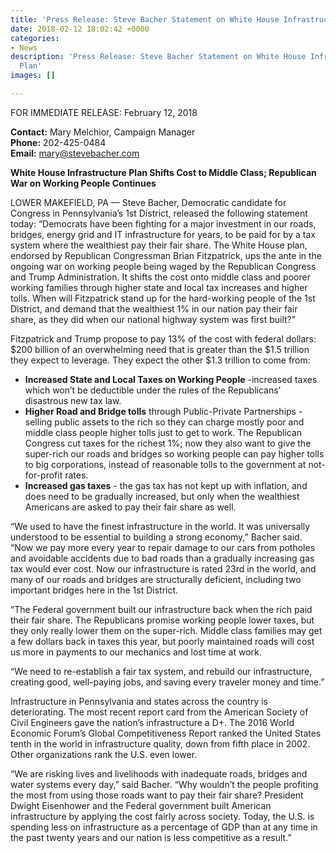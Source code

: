 ```yaml
---
title: 'Press Release: Steve Bacher Statement on White House Infrastructure Plan'
date: 2018-02-12 18:02:42 +0000
categories:
- News
description: 'Press Release: Steve Bacher Statement on White House Infrastructure
  Plan'
images: []

---
```

FOR IMMEDIATE RELEASE: February 12, 2018

**Contact:​** Mary Melchior, Campaign Manager    
**Phone:​** 202-425-0484   
**Email:​** mary@stevebacher.com 

**White House Infrastructure Plan Shifts Cost to Middle Class; Republican War on Working People Continues** 

LOWER MAKEFIELD, PA — Steve Bacher, Democratic candidate for Congress in Pennsylvania’s 1st District, released the following statement today: “Democrats have been fighting for a major investment in our roads, bridges, energy grid and IT infrastructure for years, to be paid for by a tax system where the wealthiest pay their fair share. The White House plan, endorsed by Republican Congressman Brian Fitzpatrick, ups the ante in the ongoing war on working people being waged by the Republican Congress and Trump Administration. It shifts the cost onto middle class and poorer working families through higher state and local tax increases and higher tolls. When will Fitzpatrick stand up for the hard-working people of the 1st District, and demand that the wealthiest 1% in our nation pay their fair share, as they did when our national highway system was first built?” 

Fitzpatrick and Trump propose to pay 13% of the cost with federal dollars: $200 billion of an overwhelming need that is greater than the $1.5 trillion they expect to leverage. They expect the other $1.3 trillion to come from: 

* **Increased State and Local Taxes on Working People** - ​increased taxes which won’t be deductible under the rules of the Republicans’ disastrous new tax law. 
* **Higher Road and Bridge tolls** ​through Public-Private Partnerships - selling public assets to the rich so they can charge mostly poor and middle class people higher tolls just to get to work. The Republican Congress cut taxes for the richest 1%; now they also want to give the super-rich our roads and bridges so working people can pay higher tolls to big corporations, instead of reasonable tolls to the government at not-for-profit rates. 
* **Increased gas taxes** - ​the gas tax has not kept up with inflation, and does need to be gradually increased, but only when the wealthiest Americans are asked to pay their fair share as well. 

“We used to have the finest infrastructure in the world. It was universally understood to be essential to building a strong economy,” Bacher said. “Now we pay more every year to repair damage to our cars from potholes and avoidable accidents due to bad roads than a gradually increasing gas tax would ever cost. Now our infrastructure is rated 23rd in the world, and many of our roads and bridges are structurally deficient, including two important bridges here in the 1st District. 

“The Federal government built our infrastructure back when the rich paid their fair share. The Republicans promise working people lower taxes, but they only really lower them on the super-rich. Middle class families may get a few dollars back in taxes this year, but poorly maintained roads will cost us more in payments to our mechanics and lost time at work. 

“We need to re-establish a fair tax system, and rebuild our infrastructure, creating good, well-paying jobs, and saving every traveler money and time.” 

Infrastructure in Pennsylvania and states across the country is deteriorating. The most recent report card from the American Society of Civil Engineers gave the nation’s infrastructure a D+. The 2016 World Economic Forum’s Global Competitiveness Report ranked the United States tenth in the world in infrastructure quality, down from fifth place in 2002. Other organizations rank the U.S. even lower. 

“We are risking lives and livelihoods with inadequate roads, bridges and water systems every day,” said Bacher. “Why wouldn’t the people profiting the most from using those roads want to pay their fair share? President Dwight Eisenhower and the Federal government built American infrastructure by applying the cost fairly across society. Today, the U.S. is spending less on infrastructure as a percentage of GDP than at any time in the past twenty years and our nation is less competitive as a result.”